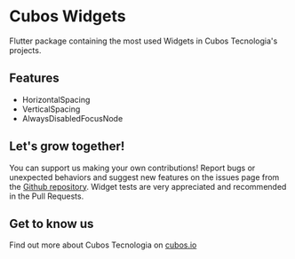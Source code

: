 # Cubos Widgets

Flutter package containing the most used Widgets in Cubos Tecnologia's projects.

## Features
- HorizontalSpacing
- VerticalSpacing
- AlwaysDisabledFocusNode

## Let's grow together!

You can support us making your own contributions! Report bugs or unexpected behaviors and suggest new features on the issues page from the [Github repository](https://github.com/daniloapr/cubos_extensions). Widget tests are very appreciated and recommended in the Pull Requests.

## Get to know us

Find out more about Cubos Tecnologia on [cubos.io](http://cubos.io)